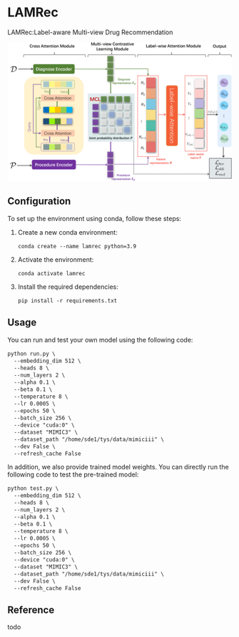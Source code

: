 # LAMRec
LAMRec:Label-aware Multi-view Drug Recommendation

![1715072947690](./fig/fig1.png)

## Configuration

To set up the environment using conda, follow these steps:

1. Create a new conda environment: 

   ```
   conda create --name lamrec python=3.9
   ```

2. Activate the environment: 

   ```
   conda activate lamrec
   ```

3. Install the required dependencies: 

   ```
   pip install -r requirements.txt
   ```

## Usage

You can run and test your own model using the following code:

```
python run.py \
  --embedding_dim 512 \
  --heads 8 \
  --num_layers 2 \
  --alpha 0.1 \
  --beta 0.1 \
  --temperature 8 \
  --lr 0.0005 \
  --epochs 50 \
  --batch_size 256 \
  --device "cuda:0" \
  --dataset "MIMIC3" \
  --dataset_path "/home/sde1/tys/data/mimiciii" \
  --dev False \
  --refresh_cache False 
```

In addition, we also provide trained model weights. You can directly run the following code to test the pre-trained model:

```
python test.py \
  --embedding_dim 512 \
  --heads 8 \
  --num_layers 2 \
  --alpha 0.1 \
  --beta 0.1 \
  --temperature 8 \
  --lr 0.0005 \
  --epochs 50 \
  --batch_size 256 \
  --device "cuda:0" \
  --dataset "MIMIC3" \
  --dataset_path "/home/sde1/tys/data/mimiciii" \
  --dev False \
  --refresh_cache False
```

## Reference

todo